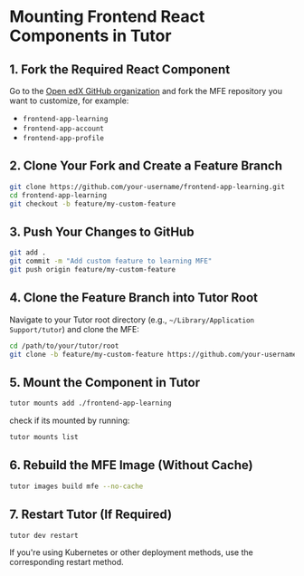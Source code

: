 
# Mounting Frontend React Components in Tutor

## 1. Fork the Required React Component

Go to the [Open edX GitHub organization](https://github.com/openedx) and fork the MFE repository you want to customize, for example:
- `frontend-app-learning`
- `frontend-app-account`
- `frontend-app-profile`

## 2. Clone Your Fork and Create a Feature Branch

```bash
git clone https://github.com/your-username/frontend-app-learning.git
cd frontend-app-learning
git checkout -b feature/my-custom-feature
```

## 3. Push Your Changes to GitHub

```bash
git add .
git commit -m "Add custom feature to learning MFE"
git push origin feature/my-custom-feature
```

## 4. Clone the Feature Branch into Tutor Root

Navigate to your Tutor root directory (e.g., `~/Library/Application Support/tutor`) and clone the MFE:

```bash
cd /path/to/your/tutor/root
git clone -b feature/my-custom-feature https://github.com/your-username/frontend-app-learning.git
```

## 5. Mount the Component in Tutor

```bash
tutor mounts add ./frontend-app-learning
```
check if its mounted by running:
```bash
tutor mounts list
```
## 6. Rebuild the MFE Image (Without Cache)

```bash
tutor images build mfe --no-cache
```

## 7. Restart Tutor (If Required)

```bash
tutor dev restart
```

If you're using Kubernetes or other deployment methods, use the corresponding restart method.
